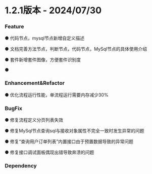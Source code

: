 # 1.2.1版本 - 2024/07/30



### Feature

● 代码节点，mysql节点新增自定义描述

● 文档完善方法节点，判断节点，代码节点，MySql节点的具体使用介绍

● 套件新增套件图像，方便套件识别度

● 


### Enhancement&Refactor

● 优化流程运行性能，单流程运行需要内存减少30%

### BugFix

● 修复流程定义分页列表失效

● 修复MySql节点查询sql与接收对象属性不完全一致时发生异常的问题

● 修复“查询用户订单列表”内置接口由于预置数据导致的异常问题

● 修复接口调试面板偶现出错导致奔溃的问题

### Dependency

